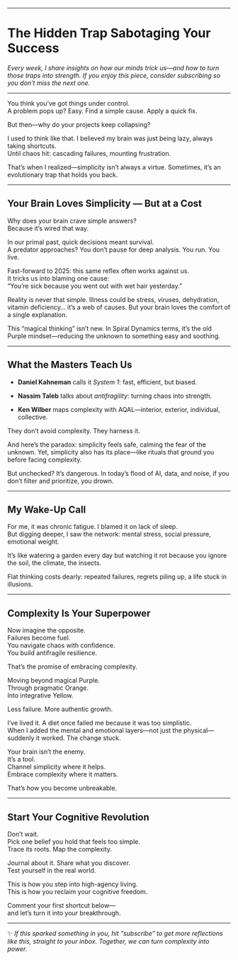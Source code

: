 

---

# The Hidden Trap Sabotaging Your Success

_Every week, I share insights on how our minds trick us—and how to turn those traps into strength. If you enjoy this piece, consider subscribing so you don’t miss the next one._

---

You think you’ve got things under control.  
A problem pops up? Easy. Find a simple cause. Apply a quick fix.

But then—why do your projects keep collapsing?

I used to think like that. I believed my brain was just being lazy, always taking shortcuts.  
Until chaos hit: cascading failures, mounting frustration.

That’s when I realized—simplicity isn’t always a virtue. Sometimes, it’s an evolutionary trap that holds you back.

---

## Your Brain Loves Simplicity — But at a Cost

Why does your brain crave simple answers?  
Because it’s wired that way.

In our primal past, quick decisions meant survival.  
A predator approaches? You don’t pause for deep analysis. You run. You live.

Fast-forward to 2025: this same reflex often works against us.  
It tricks us into blaming one cause:  
“You’re sick because you went out with wet hair yesterday.”

Reality is never that simple. Illness could be stress, viruses, dehydration, vitamin deficiency… it’s a web of causes. But your brain loves the comfort of a single explanation.

This “magical thinking” isn’t new. In Spiral Dynamics terms, it’s the old Purple mindset—reducing the unknown to something easy and soothing.

---

## What the Masters Teach Us

- **Daniel Kahneman** calls it _System 1_: fast, efficient, but biased.
    
- **Nassim Taleb** talks about _antifragility_: turning chaos into strength.
    
- **Ken Wilber** maps complexity with AQAL—interior, exterior, individual, collective.
    

They don’t avoid complexity. They harness it.

And here’s the paradox: simplicity feels safe, calming the fear of the unknown. Yet, simplicity also has its place—like rituals that ground you before facing complexity.

But unchecked? It’s dangerous. In today’s flood of AI, data, and noise, if you don’t filter and prioritize, you drown.

---

## My Wake-Up Call

For me, it was chronic fatigue. I blamed it on lack of sleep.  
But digging deeper, I saw the network: mental stress, social pressure, emotional weight.

It’s like watering a garden every day but watching it rot because you ignore the soil, the climate, the insects.

Flat thinking costs dearly: repeated failures, regrets piling up, a life stuck in illusions.

---

## Complexity Is Your Superpower

Now imagine the opposite.  
Failures become fuel.  
You navigate chaos with confidence.  
You build antifragile resilience.

That’s the promise of embracing complexity.

Moving beyond magical Purple.  
Through pragmatic Orange.  
Into integrative Yellow.

Less failure. More authentic growth.

I’ve lived it. A diet once failed me because it was too simplistic.  
When I added the mental and emotional layers—not just the physical—suddenly it worked. The change stuck.

Your brain isn’t the enemy.  
It’s a tool.  
Channel simplicity where it helps.  
Embrace complexity where it matters.

That’s how you become unbreakable.

---

## Start Your Cognitive Revolution

Don’t wait.  
Pick one belief you hold that feels too simple.  
Trace its roots. Map the complexity.

Journal about it. Share what you discover.  
Test yourself in the real world.

This is how you step into high-agency living.  
This is how you reclaim your cognitive freedom.

Comment your first shortcut below—  
and let’s turn it into your breakthrough.

---

✨ _If this sparked something in you, hit “subscribe” to get more reflections like this, straight to your inbox. Together, we can turn complexity into power._
